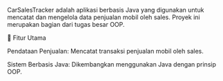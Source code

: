 CarSalesTracker adalah aplikasi berbasis Java yang digunakan untuk mencatat dan mengelola data penjualan mobil oleh sales. Proyek ini merupakan bagian dari tugas besar OOP.

🚀 Fitur Utama

Pendataan Penjualan: Mencatat transaksi penjualan mobil oleh sales.

Sistem Berbasis Java: Dikembangkan menggunakan Java dengan prinsip OOP.
